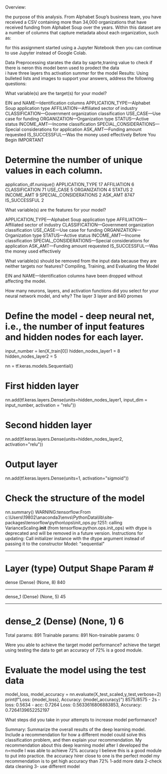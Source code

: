 Overview:

the purpose of this analysis.
From Alphabet Soup’s business team, you have received a CSV containing more than 34,000 organizations that have received funding from Alphabet Soup over the years. Within this dataset are a number of columns that capture metadata about each organization, such as:



 for this assignment started using a Jupyter Notebook then you can continue to use Jupyter instead of Google Colab.

Data Preprocessing
starates the data by saprte,traning value to check if there is neron  this model benn used to prodect the data  
i have three layers ths activation summer for the model 
Results: Using bulleted lists and images to support your answers, address the following questions:

What variable(s) are the target(s) for your model?

EIN and NAME—Identification columns
APPLICATION_TYPE—Alphabet Soup application type
AFFILIATION—Affiliated sector of industry
CLASSIFICATION—Government organization classification
USE_CASE—Use case for funding
ORGANIZATION—Organization type
STATUS—Active status
INCOME_AMT—Income classification
SPECIAL_CONSIDERATIONS—Special considerations for application
ASK_AMT—Funding amount requested
IS_SUCCESSFUL—Was the money used effectively
Before You Begin
IMPORTANT
# Determine the number of unique values in each column.
application_df.nunique()
APPLICATION_TYPE            17
AFFILIATION                  6
CLASSIFICATION              71
USE_CASE                     5
ORGANIZATION                 4
STATUS                       2
INCOME_AMT                   9
SPECIAL_CONSIDERATIONS       2
ASK_AMT                   8747
IS_SUCCESSFUL                2

What variable(s) are the features for your model?


APPLICATION_TYPE—Alphabet Soup application type
AFFILIATION—Affiliated sector of industry
CLASSIFICATION—Government organization classification
USE_CASE—Use case for funding
ORGANIZATION—Organization type
STATUS—Active status
INCOME_AMT—Income classification
SPECIAL_CONSIDERATIONS—Special considerations for application
ASK_AMT—Funding amount requested
IS_SUCCESSFUL—Was the money used effectively


What variable(s) should be removed from the input data because they are neither targets nor features?
Compiling, Training, and Evaluating the Model

EIN and NAME—Identification columns have been dropped without affecting the model.

How many neurons, layers, and activation functions did you select for your neural network model, and why?
The layer 3 layer and 840 promes

# Define the model - deep neural net, i.e., the number of input features and hidden nodes for each layer.
input_number = len(X_train[0])
hidden_nodes_layer1 = 8
hidden_nodes_layer2 = 5

nn = tf.keras.models.Sequential()

# First hidden layer
nn.add(tf.keras.layers.Dense(units=hidden_nodes_layer1, input_dim = input_number, activation = "relu"))

# Second hidden layer
nn.add(tf.keras.layers.Dense(units=hidden_nodes_layer2, activation="relu"))

# Output layer
nn.add(tf.keras.layers.Dense(units=1, activation="sigmoid"))

# Check the structure of the model
nn.summary()
WARNING:tensorflow:From c:\Users\19802\anaconda3\envs\PythonData\lib\site-packages\tensorflow\python\ops\init_ops.py:1251: calling VarianceScaling.__init__ (from tensorflow.python.ops.init_ops) with dtype is deprecated and will be removed in a future version.
Instructions for updating:
Call initializer instance with the dtype argument instead of passing it to the constructor
Model: "sequential"
_________________________________________________________________
Layer (type)                 Output Shape              Param #   
=================================================================
dense (Dense)                (None, 8)                 840       
_________________________________________________________________
dense_1 (Dense)              (None, 5)                 45        
_________________________________________________________________
dense_2 (Dense)              (None, 1)                 6         
=================================================================
Total params: 891
Trainable params: 891
Non-trainable params: 0


Were you able to achieve the target model performance?
achieve the target using testing the data to get an accuracy of 72% is a good module.

# Evaluate the model using the test data
model_loss, model_accuracy = nn.evaluate(X_test_scaled,y_test,verbose=2)
print(f"Loss: {model_loss}, Accuracy: {model_accuracy}")
8575/8575 - 2s - loss: 0.5634 - acc: 0.7264
Loss: 0.5633616806883853, Accuracy: 0.7264139652252197

What steps did you take in your attempts to increase model performance?


Summary: Summarize the overall results of the deep learning model. Include a recommendation for how a different model could solve this classification problem, and then explain your recommendation.
My recommendation about this deep learning model after I developed the n=modle I was able to achieve 72% accuracy I believe this is a good module to put into practice. the accuracy hirer close to one is the perfect model 
my recommendation  is to get high accuracy than 72%
 1-add more data 
 2-check data cleaning
 3- use different model 
